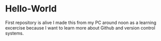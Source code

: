 # Hello-World
First repository is alive
I made this from my PC around noon as a learning excercise because I want to learn more about Github and version control systems.
